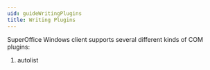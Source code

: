 ```yaml
---
uid: guideWritingPlugins
title: Writing Plugins
---
```


SuperOffice Windows client supports several different kinds of COM plugins:

1. autolist
